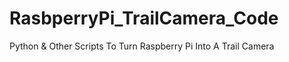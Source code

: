 RasbperryPi_TrailCamera_Code
============================

Python &amp; Other Scripts To Turn Raspberry Pi Into A Trail Camera
